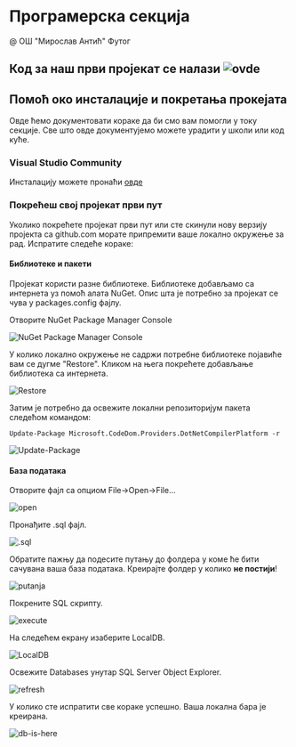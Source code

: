 # Програмерска секција
@ ОШ "Мирослав Антић" Футог

## Код за наш први пројекат се налази ![ovde](https://github.com/chedadsp/biblioteka/)

## Помоћ око инсталације и покретања прокејата
Овде ћемо документовати кораке да би смо вам помогли у току секције. Све што овде документујемо можете урадити у школи или код куће.

### Visual Studio Community

Инсталацију можете пронаћи [овде](https://visualstudio.microsoft.com/vs/community/)

### Покрећеш свој пројекат први пут
Уколико покрећете пројекат први пут или сте скинули нову верзију пројекта са github.com морате припремити ваше локално окружење за рад. 
Испратите следеће кораке:

#### Библиотеке и пакети
Пројекат користи разне библиотеке. Библиотеке добављамо са интернета уз помоћ алата NuGet. Опис шта је потребно за пројекат се чува у packages.config фајлу. 

Отворите NuGet Package Manager Console

![NuGet Package Manager Console](/img/nuget-img1.png)

У колико локално окружење не садржи потребне библиотеке појавиће вам се дугме "Restore". Кликом на њега покрећете добављање библиотека са интернета.

![Restore](/img/nuget-img2.png)

Затим је потребно да освежите локални репозиторијум пакета следећом командом:

```
Update-Package Microsoft.CodeDom.Providers.DotNetCompilerPlatform -r
```

![Update-Package](/img/nuget-img3.png)

#### База података

Отворите фајл са опциом File->Open->File...

![open](/img/db-01.png)

Пронађите .sql фајл.

![.sql](/img/db-02.png)

Обратите пажњу да подесите путању до фолдера у коме ће бити сачувана ваша база података. Креирајте фолдер у колико **не постији**!

![putanja](/img/db-03.png)

Покрените SQL скрипту.

![execute](/img/db-04.png)

На следећем екрану изаберите LocalDB.

![LocalDB](/img/db-05.png)

Освежите Databases унутар SQL Server Object Explorer.

![refresh](/img/db-06.png)

У колико сте испратити све кораке успешно. Ваша локална бара је креирана.

![db-is-here](/img/db-07.png)


